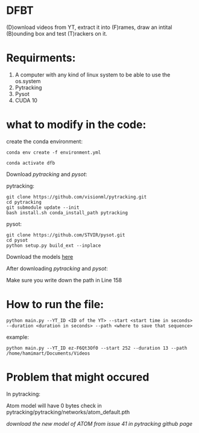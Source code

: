 # DFBT
(D)ownload videos from YT, extract it into (F)rames, draw an intital (B)ounding box and test (T)rackers on it. 

# Requirments:
1. A computer with any kind of linux system to be able to use the os.system
2. Pytracking
3. Pysot
4. CUDA 10


# what to modify in the code:

create the conda environment:

`conda env create -f environment.yml`

`conda activate dfb`


Download *pytracking* and *pysot*:

pytracking:

```
git clone https://github.com/visionml/pytracking.git
cd pytracking
git submodule update --init
bash install.sh conda_install_path pytracking
```


pysot:

```
git clone https://github.com/STVIR/pysot.git
cd pysot
python setup.py build_ext --inplace
```
Download the models [here](https://github.com/STVIR/pysot/blob/master/MODEL_ZOO.md)


After downloading *pytracking* and *pysot*:

Make sure you write down the path in Line 158


# How to run the file:
`python main.py --YT_ID <ID of the YT> --start <start time in seconds> --duration <duration in seconds> --path <where to save that sequence> `

example:

`python main.py --YT_ID ez-F6Qt3Of0 --start 252 --duration 13 --path /home/hamimart/Documents/Videos`

# Problem that might occured
In pytracking:

Atom model will have 0 bytes check in pytracking/pytracking/networks/atom_default.pth 

  *download the new model of ATOM from issue 41 in pytracking github page*
